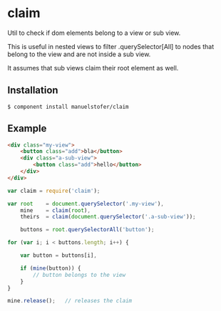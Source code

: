 # claim

Util to check if dom elements belong to a view or sub view.

This is useful in nested views to filter .querySelector[All]
to nodes that belong to the view and are not inside a sub view.

It assumes that sub views claim their root element as well.

## Installation

```
$ component install manuelstofer/claim
```


## Example

```html
<div class="my-view">
    <button class="add">bla</button>
    <div class="a-sub-view">
        <button class="add">hello</button>
    </div>
</div>
```

```Javascript
var claim = require('claim');

var root    = document.querySelector('.my-view'),
    mine    = claim(root),
    theirs  = claim(document.querySelector('.a-sub-view'));

    buttons = root.querySelectorAll('button');

for (var i; i < buttons.length; i++) {

    var button = buttons[i],

    if (mine(button)) {
        // button belongs to the view
    }
}

mine.release();   // releases the claim
```